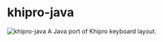 # khipro-java
![khipro-java](https://socialify.git.ci/KhiproKeyboard/khipro-java/image?custom_description=A+Java+port+of+Khipro+Keyboard+Layout.&description=1&font=JetBrains+Mono&forks=1&issues=1&language=1&logo=https%3A%2F%2Favatars.githubusercontent.com%2Fu%2F189498327%3Fs%3D200%26v%3D4&name=1&owner=1&pattern=Circuit+Board&pulls=1&stargazers=1&theme=Dark)
A Java port of Khipro keyboard layout.
